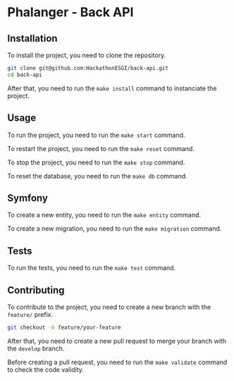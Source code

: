 # Phalanger - Back API

## Installation

To install the project, you need to clone the repository.

```bash
git clone git@github.com:HackathonESGI/back-api.git
cd back-api
```

After that, you need to run the `make install` command to instanciate the project.

## Usage

To run the project, you need to run the `make start` command.

To restart the project, you need to run the `make reset` command.

To stop the project, you need to run the `make stop` command.

To reset the database, you need to run the `make db` command.

## Symfony

To create a new entity, you need to run the `make entity` command.

To create a new migration, you need to run the `make migration` command.

## Tests

To run the tests, you need to run the `make test` command.

## Contributing

To contribute to the project, you need to create a new branch with the `feature/` prefix.

```bash
git checkout -b feature/your-feature
```

After that, you need to create a new pull request to merge your branch with the `develop` branch.

Before creating a pull request, you need to run the `make validate` command to check the code validity.